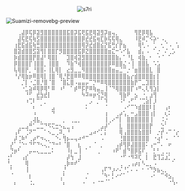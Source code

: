 

ㅤㅤㅤㅤㅤㅤㅤㅤㅤㅤㅤㅤㅤㅤㅤ<img src="https://komarev.com/ghpvc/?username=s7ri&label=♡ིྀ&color=fdcbe6&style=flat" alt="s7ri" />

![Suamizi-removebg-preview](https://github.com/user-attachments/assets/f5c2facc-60b4-4f8f-9697-bb4aadb90b65)


⠀⠀⠀⢀⣼⡿⢯⡿⣽⣻⣿⣿⣿⣿⣿⣿⣯⣿⡽⣯⢟⣯⣟⢿⣽⣻⡽⣶⢤⡀⠀⠀⠀⠀⢻⣟⡿⢿⣧⠀⠀⠀⠀⠀⠀⠀
⠀⠀⠀⣼⢯⣟⢯⢷⣫⣿⣿⣿⣿⣿⣿⣿⣿⣿⣿⣿⡿⣞⣞⣯⢶⣏⡷⢯⢯⢿⣄⠀⠀⠀⠸⣟⠾⡉⠪⡵⠂⠠⡀⠀⠀⠀
⠀⠀⢰⣟⣯⣾⣯⢷⣛⣿⣿⣿⣿⣿⣿⣿⣿⣿⣿⣿⢿⡽⣞⣾⣿⣮⡝⣯⢛⡎⡟⣦⠀⠀⠀⢿⢃⠠⠀⢁⠀⢂⠈⠠⠀⢡
⠀⠀⣿⣽⣾⣿⣿⣫⣽⢻⡇⣿⣿⡏⡻⣿⣿⣿⣿⣯⡿⣝⣿⣿⣿⣿⣿⣶⣍⠒⠡⠊⣧⠀⠀⣾⡄⠠⠀⠁⡐⠀⠌⢀⡡⠀
⠀⠀⡷⣾⣿⣿⣿⡟⣿⣼⠃⢿⣿⡇⠀⠀⣹⣿⢾⣽⣻⣿⣿⣿⣿⣿⣿⣿⣿⣷⡄⠁⠘⣇⠀⢾⣷⡀⠂⠀⠐⠈⠀⠁⠀⠀
⠀⠀⡿⣿⣿⣿⡏⢸⣿⣿⡀⢸⣿⣿⠀⠀⠹⣷⠙⢾⣿⣿⣿⣿⣿⣿⣿⡿⠿⣿⣿⣌⠐⢸⠀⣿⣿⣧⠀⠡⣡⠀⠀⠀⠀⠀
⠀⠀⢧⢿⣿⡟⡀⠘⣿⣿⠄⢸⣇⢿⡇⠀⣔⣻⣀⣀⠻⣿⣿⣿⣿⣿⣿⣿⣶⣤⣈⠉⡐⠈⣶⣿⣿⣿⣇⠀⣿⠀⠀⠀⠀⠀
⠀⠀⠘⡜⢿⣷⡶⠿⣿⢿⡇⢸⣿⠈⢿⡘⣟⣿⠿⠿⢿⣿⣿⣿⣿⣿⣿⣿⣿⣿⣿⣿⣦⡔⣾⣿⣿⣿⣿⡆⡇⠀⠀⠀⠀⠀
⠀⠀⠀⠀⡈⡇⠐⣈⣿⡘⣿⠈⣿⠀⠈⣿⣅⣿⠠⣤⣤⡤⠉⡙⠛⠿⢿⣿⣿⣿⣿⣿⣿⣷⡟⠉⣀⣹⣿⡇⡇⠀⠀⠀⠀⠀
⠀⠀⠀⠀⠐⣁⣵⠾⢿⡿⢿⠃⠿⠀⠰⠃⠀⠁⡾⠛⡯⡟⠿⢷⣤⣀⢸⠈⠙⢿⣿⣿⣿⡏⠰⠛⢄⢇⢻⣱⡇⠀⠀⠀⠀⠀
⠀⠀⠀⠀⠀⠘⠋⠀⣞⣳⣞⡇⠀⠀⠀⠀⠀⠀⠀⠀⠳⠽⠶⡶⢪⣙⢿⠀⠀⠀⢻⣷⠟⠀⣢⠀⠐⡀⣰⢻⠀⠀⠀⠀⠀⠀
⠀⠀⠀⠀⠀⠰⢉⠇⠉⠁⡀⠀⠀⠀⠀⠀⠀⠀⠀⠀⠀⠀⡠⠀⡈⠁⠹⠀⠀⠀⠨⠃⠠⠋⠁⠈⢉⣵⡇⡸⠀⠀⠀⠀⠀⠀
⠀⠀⠀⠀⠀⠀⠀⠆⠀⠁⠀⠀⣠⠀⠀⠀⠀⠀⠀⠀⠀⠅⠀⠀⠀⠀⠈⠀⠀⠀⠀⠠⠊⠉⠱⣾⣿⣿⠇⡇⠀⠀⢠⠆⠀⠀
⠀⠀⠀⠀⠀⠀⠀⠰⠀⠀⠀⠀⠙⠀⠀⠀⠀⠀⠀⠀⠀⠀⠀⠀⠀⠀⢰⠀⠀⢀⡴⢡⡀⠒⣠⣿⣿⣿⢰⡇⠀⠀⢆⠅⠀⠀
⠀⠀⠀⠀⠀⠀⢀⢼⣧⡀⠀⠀⠀⠀⠀⡀⠀⢀⣀⡀⠀⠀⠀⠀⠀⠀⢸⢀⠔⠉⡇⠀⣿⣿⣿⣿⣿⣿⢸⠀⠀⠨⡐⠀⠀⠀
⠀⠀⠀⢀⣀⣠⠛⠁⣀⣉⠙⠫⢍⣒⠢⣄⣀⢠⠀⠀⠀⠀⠀⠀⠀⣠⡼⠁⠀⠀⣇⠀⣿⣿⣿⣿⣿⣿⡟⠀⠀⣑⠁⠀⠀⠀
⠀⠀⢠⠏⠀⢈⠝⠉⠀⠀⠁⠢⣀⢀⠽⡀⠘⠀⠀⠀⠀⠀⣠⠴⠊⡁⡅⠀⠀⠀⢿⢠⣿⣿⣿⣷⣿⣿⠇⠀⡐⡞⠠⠉⠈⡔
⠀⠀⡼⢈⠷⠃⢀⡴⠋⠲⢄⡀⠀⠑⠄⢻⡦⠤⢤⠴⠚⠉⠀⠀⠀⠠⠀⠀⠀⠀⢘⣿⣿⣿⣿⣿⣿⣿⠀⠐⢴⠃⠠⠀⠈⠈
⠀⡜⠁⢈⠑⠂⠙⠋⠙⠢⢄⡈⠙⠒⠃⠈⣿⠀⠀⣆⠀⠀⡀⠈⠀⡀⠀⠀⠀⢠⡾⢻⡿⣼⣿⣿⣿⠅⢠⠒⠉⠄⠀⠖⠀⠀
⠀⢙⡶⠃⠀⠀⡤⠤⢄⣀⣀⣀⠅⠀⠀⠀⠸⡆⣀⢸⠀⠁⠀⠀⢀⠀⠀⠀⠰⠟⠁⣾⠙⣿⡿⣯⠏⡀⠀⡃⠃⢀⢀⡀⠀⠀
⢐⠃⠀⠀⢠⡎⠀⠀⠀⠀⠀⠀⠀⠀⠀⠀⡼⢳⠀⣸⠀⠀⠀⠀⠀⠀⠀⠀⠀⠀⠐⠋⠐⠻⠽⢏⠀⡇⠀⣟⢹⣩⣰⡁⢀⠀
⠘⡀⠀⠀⠀⢿⠀⠀⠀⠀⠀⠀⠀⠀⠀⢀⡷⠶⠞⠁⠀⠀⠀⠀⠀⠀⠀⠀⠀⠀⢀⠀⢀⢠⡴⡆⠣⣀⡀⠠⠀⠀⠀⠀⠁⠀
⠀⠃⠀⠀⠀⢸⠀⠀⠀⠀⠀⠀⠀⠀⠀⡘⠀⠀⠀⠀⠀⠀⠀⠀⠀⢠⠏⠙⡰⠔⠌⠘⡁⠄⠠⠀⠂⠐⠙⡳⣦⢄⡀⠀⠀⠀
⠀⠈⠀⠀⠀⠀⡆⠀⠀⠀⠀⠀⠀⠀⢀⠃⠀⠀⠀⠀⠀⡈⠀⠀⠀⠈⠳⠂⡃⠔⠊⠁⠀⠀⠀⠀⠀⠀⠠⠂⠀⠉⠺⣢⡀⠀
⠀⠀⡄⠀⠀⠀⢐⡀⠀⠀⠀⠀⠀⠀⠈⡄⠀⠀⠀⠀⠠⠀⠀⠄⠐⠒⠈⠁⠀⠀⠀⠀⠀⠀⠀⠀⠀⠀⠀⠀⠀⠀⠀⠐⢣⠄


<!--
**s7ri/s7ri** is a ✨ _special_ ✨ repository because its `README.md` (this file) appears on your GitHub profile.

Here are some ideas to get you started:

- 🔭 I’m currently working on ...
- 🌱 I’m currently learning ...
- 👯 I’m looking to collaborate on ...
- 🤔 I’m looking for help with ...
- 💬 Ask me about ...
- 📫 How to reach me: ...
- 😄 Pronouns: ...
- ⚡ Fun fact: ...
-->
